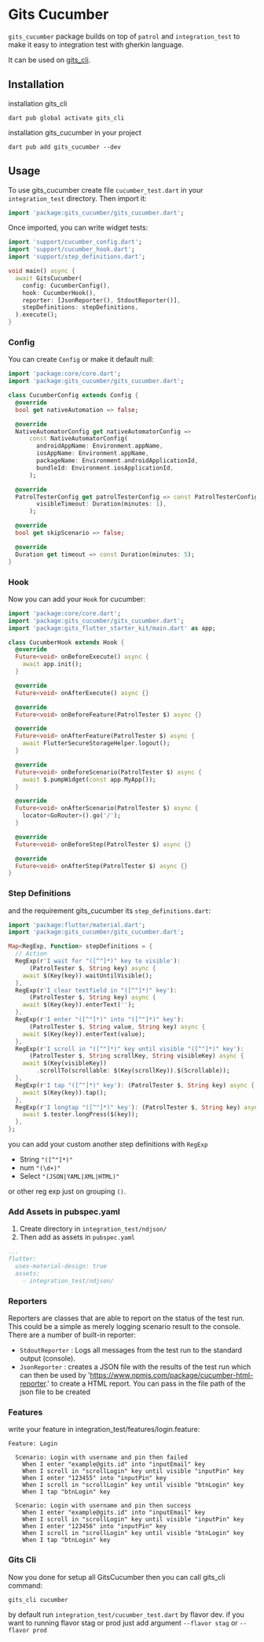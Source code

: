 # Gits Cucumber

`gits_cucumber` package builds on top of `patrol` and `integration_test` to make
it easy to integration test with gherkin language.

It can be used on [gits_cli](https://pub.dev/packages/gits_cli).

## Installation

installation gits_cli

```console
dart pub global activate gits_cli
```

installation gits_cucumber in your project

```console
dart pub add gits_cucumber --dev
```

## Usage

To use gits_cucumber create file `cucumber_test.dart` in your `integration_test` directory.
Then import it:

```dart
import 'package:gits_cucumber/gits_cucumber.dart';
```

Once imported, you can write widget tests:

```dart title="integration_test/cucumber_test.dart"
import 'support/cucumber_config.dart';
import 'support/cucumber_hook.dart';
import 'support/step_definitions.dart';

void main() async {
  await GitsCucumber(
    config: CucumberConfig(),
    hook: CucumberHook(),
    reporter: [JsonReporter(), StdoutReporter()],
    stepDefinitions: stepDefinitions,
  ).execute();
}
```

### Config

You can create `Config` or make it default null:

```dart title="integration_test/support/cucumber_config.dart"
import 'package:core/core.dart';
import 'package:gits_cucumber/gits_cucumber.dart';

class CucumberConfig extends Config {
  @override
  bool get nativeAutomation => false;

  @override
  NativeAutomatorConfig get nativeAutomatorConfig =>
      const NativeAutomatorConfig(
        androidAppName: Environment.appName,
        iosAppName: Environment.appName,
        packageName: Environment.androidApplicationId,
        bundleId: Environment.iosApplicationId,
      );

  @override
  PatrolTesterConfig get patrolTesterConfig => const PatrolTesterConfig(
        visibleTimeout: Duration(minutes: 1),
      );

  @override
  bool get skipScenario => false;

  @override
  Duration get timeout => const Duration(minutes: 5);
}
```

### Hook

Now you can add your `Hook` for cucumber:

```dart title="integration_test/support/cucumber_hook.dart"
import 'package:core/core.dart';
import 'package:gits_cucumber/gits_cucumber.dart';
import 'package:gits_flutter_starter_kit/main.dart' as app;

class CucumberHook extends Hook {
  @override
  Future<void> onBeforeExecute() async {
    await app.init();
  }

  @override
  Future<void> onAfterExecute() async {}

  @override
  Future<void> onBeforeFeature(PatrolTester $) async {}

  @override
  Future<void> onAfterFeature(PatrolTester $) async {
    await FlutterSecureStorageHelper.logout();
  }

  @override
  Future<void> onBeforeScenario(PatrolTester $) async {
    await $.pumpWidget(const app.MyApp());
  }

  @override
  Future<void> onAfterScenario(PatrolTester $) async {
    locator<GoRouter>().go('/');
  }

  @override
  Future<void> onBeforeStep(PatrolTester $) async {}

  @override
  Future<void> onAfterStep(PatrolTester $) async {}
}
```

### Step Definitions

and the requirement gits_cucumber its `step_definitions.dart`:

```dart title="integration_test/support/step_definitions.dart"
import 'package:flutter/material.dart';
import 'package:gits_cucumber/gits_cucumber.dart';

Map<RegExp, Function> stepDefinitions = {
  // Action
  RegExp(r'I wait for "([^"]*)" key to visible'):
      (PatrolTester $, String key) async {
    await $(Key(key)).waitUntilVisible();
  },
  RegExp(r'I clear textfield in "([^"]*)" key'):
      (PatrolTester $, String key) async {
    await $(Key(key)).enterText('');
  },
  RegExp(r'I enter "([^"]*)" into "([^"]*)" key'):
      (PatrolTester $, String value, String key) async {
    await $(Key(key)).enterText(value);
  },
  RegExp(r'I scroll in "([^"]*)" key until visible "([^"]*)" key'):
      (PatrolTester $, String scrollKey, String visibleKey) async {
    await $(Key(visibleKey))
        .scrollTo(scrollable: $(Key(scrollKey)).$(Scrollable));
  },
  RegExp(r'I tap "([^"]*)" key'): (PatrolTester $, String key) async {
    await $(Key(key)).tap();
  },
  RegExp(r'I longtap "([^"]*)" key'): (PatrolTester $, String key) async {
    await $.tester.longPress($(key));
  },
};
```

you can add your custom another step definitions with `RegExp`

- String `"([^"]*)"`
- num `"(\d+)"`
- Select `"(JSON|YAML|XML|HTML)"`

or other reg exp just on grouping `()`.

### Add Assets in pubspec.yaml

1. Create directory in `integration_test/ndjson/`
2. Then add as assets in `pubspec.yaml`

```yaml title="pubspec.yaml"
...
flutter:
  uses-material-design: true
  assets:
    - integration_test/ndjson/
```

### Reporters

Reporters are classes that are able to report on the status of the test run. This could be a simple as merely logging scenario result to the console. There are a number of built-in reporter:

- `StdoutReporter` : Logs all messages from the test run to the standard output (console).
- `JsonReporter` : creates a JSON file with the results of the test run which can then be used by 'https://www.npmjs.com/package/cucumber-html-reporter.' to create a HTML report. You can pass in the file path of the json file to be created

### Features

write your feature in integration_test/features/login.feature:

```feature title="integration_test/features/login.feature"
Feature: Login

  Scenario: Login with username and pin then failed
    When I enter "example@gits.id" into "inputEmail" key
    When I scroll in "scrollLogin" key until visible "inputPin" key
    When I enter "123455" into "inputPin" key
    When I scroll in "scrollLogin" key until visible "btnLogin" key
    When I tap "btnLogin" key

  Scenario: Login with username and pin then success
    When I enter "example@gits.id" into "inputEmail" key
    When I scroll in "scrollLogin" key until visible "inputPin" key
    When I enter "123456" into "inputPin" key
    When I scroll in "scrollLogin" key until visible "btnLogin" key
    When I tap "btnLogin" key
```

### Gits Cli

Now you done for setup all GitsCucumber then you can call gits_cli command:

```console
gits_cli cucumber
```

by default run `integration_test/cucumber_test.dart` by flavor dev. if you want to running flavor stag or prod just add argument `--flavor stag` or `--flavor prod`
